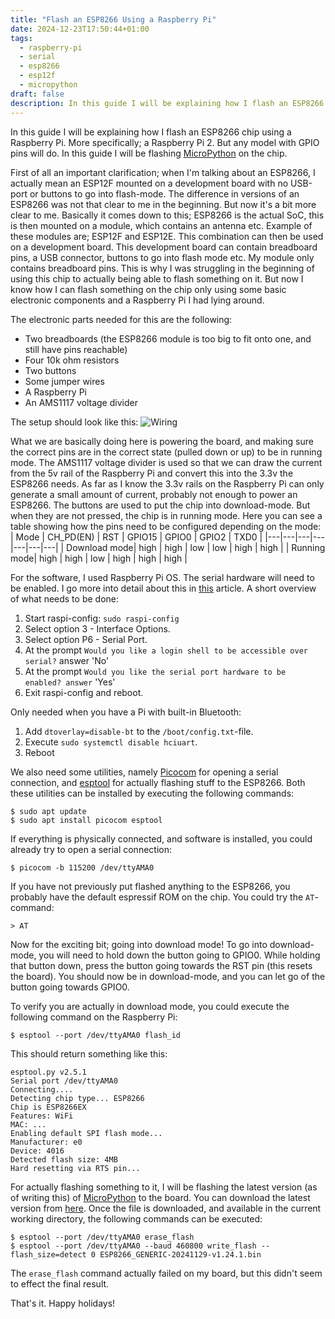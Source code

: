 ```yaml
---
title: "Flash an ESP8266 Using a Raspberry Pi"
date: 2024-12-23T17:50:44+01:00
tags:
  - raspberry-pi
  - serial
  - esp8266
  - esp12f
  - micropython
draft: false
description: In this guide I will be explaining how I flash an ESP8266 chip using a Raspberry Pi. More specifically; a Raspberry Pi 2. But any model with GPIO pins will do. In this guide I will be flashing MicroPython on the chip.
---
```

In this guide I will be explaining how I flash an ESP8266 chip using a
Raspberry Pi. More specifically; a Raspberry Pi 2. But any model with GPIO pins
will do. In this guide I will be flashing [MicroPython](https://micropython.org/)
on the chip.

First of all an important clarification; when I'm talking about an ESP8266, I
actually mean an ESP12F mounted on a development board with no USB-port or
buttons to go into flash-mode. The difference in versions of an ESP8266 was not
that clear to me in the beginning. But now it's a bit more clear to me.
Basically it comes down to this; ESP8266 is the actual SoC, this is then mounted
on a module, which contains an antenna etc. Example of these modules are; ESP12F
and ESP12E. This combination can then be used on a development board. This
development board can contain breadboard pins, a USB connector, buttons to go
into flash mode etc. My module only contains breadboard pins. This is why I was
struggling in the beginning of using this chip to actually being able to flash
something on it. But now I know how I can flash something on the chip only using
some basic electronic components and a Raspberry Pi I had lying around.

The electronic parts needed for this are the following:
* Two breadboards (the ESP8266 module is too big to fit onto one, and still have
pins reachable)
* Four 10k ohm resistors
* Two buttons
* Some jumper wires
* A Raspberry Pi
* An AMS1117 voltage divider

The setup should look like this:
![Wiring](/posts/flash-esp8266-using-raspberry-pi2/images/flashing_scheme.svg)

What we are basically doing here is powering the board, and making sure the
correct pins are in the correct state (pulled down or up) to be in running mode.
The AMS1117 voltage divider is used so that we can draw the current from the 5v
rail of the Raspberry Pi and convert this into the 3.3v the ESP8266 needs. As
far as I know the 3.3v rails on the Raspberry Pi can only generate a small
amount of current, probably not enough to power an ESP8266. The buttons are
used to put the chip into download-mode. But when they are not pressed, the
chip is in running mode. Here you can see a table showing how the pins need to
be configured depending on the mode:
| Mode | CH_PD(EN) | RST | GPIO15 | GPIO0 | GPIO2 | TXD0 |
|---|---|---|---|---|---|---|
| Download mode| high | high | low | low | high | high |
| Running mode| high | high | low | high | high | high |

For the software, I used Raspberry Pi OS. The serial hardware will need to be
enabled. I go more into detail about this in [this](/posts/how-to-use-a-pi-instead-of-a-usb-console-cable)
article. A short overview of what needs to be done:
1. Start raspi-config: `sudo raspi-config`
2. Select option 3 - Interface Options.
3. Select option P6 - Serial Port.
4. At the prompt `Would you like a login shell to be accessible over serial?` answer 'No'
5. At the prompt `Would you like the serial port hardware to be enabled? answer` 'Yes'
6. Exit raspi-config and reboot.

Only needed when you have a Pi with built-in Bluetooth:
1. Add `dtoverlay=disable-bt` to the `/boot/config.txt`-file.
2. Execute `sudo systemctl disable hciuart`.
3. Reboot

We also need some utilities, namely [Picocom](https://github.com/npat-efault/picocom)
for opening a serial connection, and [esptool](https://github.com/espressif/esptool)
for actually flashing stuff to the ESP8266. Both these utilities can be installed
by executing the following commands:
```console
$ sudo apt update
$ sudo apt install picocom esptool
```

If everything is physically connected, and software is installed, you could
already try to open a serial connection:
```
$ picocom -b 115200 /dev/ttyAMA0
```
If you have not previously put flashed anything to the ESP8266, you probably
have the default espressif ROM on the chip. You could try the `AT`-command:
```console
> AT
```

Now for the exciting bit; going into download mode! To go into download-mode,
you will need to hold down the button going to GPIO0. While holding that button
down, press the button going towards the RST pin (this resets the board). You
should now be in download-mode, and you can let go of the button going towards
GPIO0.

To verify you are actually in download mode, you could execute the following
command on the Raspberry Pi:
```console
$ esptool --port /dev/ttyAMA0 flash_id
```

This should return something like this:
```
esptool.py v2.5.1                         
Serial port /dev/ttyAMA0
Connecting....                    
Detecting chip type... ESP8266        
Chip is ESP8266EX                                
Features: WiFi                                                                                            
MAC: ...
Enabling default SPI flash mode...                                                                        
Manufacturer: e0                   
Device: 4016
Detected flash size: 4MB
Hard resetting via RTS pin...
```

For actually flashing something to it, I will be flashing the latest version
(as of writing this) of [MicroPython](https://micropython.org/) to the board.
You can download the latest version from [here](https://micropython.org/download/ESP8266_GENERIC/).
Once the file is downloaded, and available in the current working directory,
the following commands can be executed:
```console
$ esptool --port /dev/ttyAMA0 erase_flash
$ esptool --port /dev/ttyAMA0 --baud 460800 write_flash --flash_size=detect 0 ESP8266_GENERIC-20241129-v1.24.1.bin 
```

The `erase_flash` command actually failed on my board, but this didn't seem to
effect the final result.

That's it. Happy holidays!
